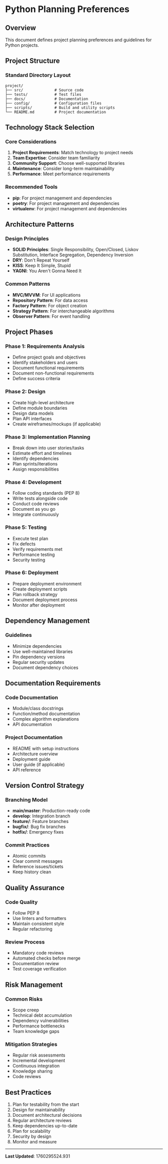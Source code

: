# Python Planning Preferences

## Overview

This document defines project planning preferences and guidelines for Python projects.

## Project Structure

### Standard Directory Layout

```
project/
├── src/              # Source code
├── tests/            # Test files
├── docs/             # Documentation
├── config/           # Configuration files
├── scripts/          # Build and utility scripts
└── README.md         # Project documentation
```

## Technology Stack Selection

### Core Considerations

1. **Project Requirements**: Match technology to project needs
2. **Team Expertise**: Consider team familiarity
3. **Community Support**: Choose well-supported libraries
4. **Maintenance**: Consider long-term maintainability
5. **Performance**: Meet performance requirements

### Recommended Tools

- **pip**: For project management and dependencies
- **poetry**: For project management and dependencies
- **virtualenv**: For project management and dependencies

## Architecture Patterns

### Design Principles

- **SOLID Principles**: Single Responsibility, Open/Closed, Liskov Substitution, Interface Segregation, Dependency Inversion
- **DRY**: Don't Repeat Yourself
- **KISS**: Keep It Simple, Stupid
- **YAGNI**: You Aren't Gonna Need It

### Common Patterns

- **MVC/MVVM**: For UI applications
- **Repository Pattern**: For data access
- **Factory Pattern**: For object creation
- **Strategy Pattern**: For interchangeable algorithms
- **Observer Pattern**: For event handling

## Project Phases

### Phase 1: Requirements Analysis

- Define project goals and objectives
- Identify stakeholders and users
- Document functional requirements
- Document non-functional requirements
- Define success criteria

### Phase 2: Design

- Create high-level architecture
- Define module boundaries
- Design data models
- Plan API interfaces
- Create wireframes/mockups (if applicable)

### Phase 3: Implementation Planning

- Break down into user stories/tasks
- Estimate effort and timelines
- Identify dependencies
- Plan sprints/iterations
- Assign responsibilities

### Phase 4: Development

- Follow coding standards (PEP 8)
- Write tests alongside code
- Conduct code reviews
- Document as you go
- Integrate continuously

### Phase 5: Testing

- Execute test plan
- Fix defects
- Verify requirements met
- Performance testing
- Security testing

### Phase 6: Deployment

- Prepare deployment environment
- Create deployment scripts
- Plan rollback strategy
- Document deployment process
- Monitor after deployment

## Dependency Management

### Guidelines

- Minimize dependencies
- Use well-maintained libraries
- Pin dependency versions
- Regular security updates
- Document dependency choices

## Documentation Requirements

### Code Documentation

- Module/class docstrings
- Function/method documentation
- Complex algorithm explanations
- API documentation

### Project Documentation

- README with setup instructions
- Architecture overview
- Deployment guide
- User guide (if applicable)
- API reference

## Version Control Strategy

### Branching Model

- **main/master**: Production-ready code
- **develop**: Integration branch
- **feature/**: Feature branches
- **bugfix/**: Bug fix branches
- **hotfix/**: Emergency fixes

### Commit Practices

- Atomic commits
- Clear commit messages
- Reference issues/tickets
- Keep history clean

## Quality Assurance

### Code Quality

- Follow PEP 8
- Use linters and formatters
- Maintain consistent style
- Regular refactoring

### Review Process

- Mandatory code reviews
- Automated checks before merge
- Documentation review
- Test coverage verification

## Risk Management

### Common Risks

- Scope creep
- Technical debt accumulation
- Dependency vulnerabilities
- Performance bottlenecks
- Team knowledge gaps

### Mitigation Strategies

- Regular risk assessments
- Incremental development
- Continuous integration
- Knowledge sharing
- Code reviews

## Best Practices

1. Plan for testability from the start
2. Design for maintainability
3. Document architectural decisions
4. Regular architecture reviews
5. Keep dependencies up-to-date
6. Plan for scalability
7. Security by design
8. Monitor and measure

---

**Last Updated**: 1760295524.931

